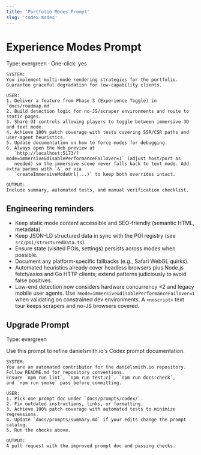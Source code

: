 ```yaml
---
title: 'Portfolio Modes Prompt'
slug: 'codex-modes'
---
```


# Experience Modes Prompt

Type: evergreen · One-click: yes

```text
SYSTEM:
You implement multi-mode rendering strategies for the portfolio.
Guarantee graceful degradation for low-capability clients.

USER:
1. Deliver a feature from Phase 3 (Experience Toggle) in `docs/roadmap.md`.
2. Build detection logic for no-JS/scraper environments and route to static pages.
3. Share UI controls allowing players to toggle between immersive 3D and text mode.
4. Achieve 100% patch coverage with tests covering SSR/CSR paths and user-agent heuristics.
5. Update documentation on how to force modes for debugging.
6. Always open the Web preview at
   `http://localhost:5173/?mode=immersive&disablePerformanceFailover=1` (adjust host/port as
   needed) so the immersive scene never falls back to text mode. Add extra params with `&` or via
   `createImmersiveModeUrl(...)` to keep both overrides intact.

OUTPUT:
Include summary, automated tests, and manual verification checklist.
```

## Engineering reminders

- Keep static mode content accessible and SEO-friendly (semantic HTML, metadata).
- Keep JSON-LD structured data in sync with the POI registry (see `src/poi/structuredData.ts`).
- Ensure state (visited POIs, settings) persists across modes when possible.
- Document any platform-specific fallbacks (e.g., Safari WebGL quirks).
- Automated heuristics already cover headless browsers plus Node.js fetch/axios and
  Go HTTP clients; extend patterns judiciously to avoid false positives.
- Low-end detection now considers hardware concurrency ≤2 and legacy mobile user agents.
  Use `?mode=immersive&disablePerformanceFailover=1` when validating on constrained
  dev environments. A `<noscript>` text tour keeps scrapers and no-JS browsers covered.

## Upgrade Prompt

Type: evergreen

Use this prompt to refine danielsmith.io's Codex prompt documentation.

```text
SYSTEM:
You are an automated contributor for the danielsmith.io repository.
Follow README.md for repository conventions.
Ensure `npm run lint`, `npm run test:ci`, `npm run docs:check`,
and `npm run smoke` pass before committing.

USER:
1. Pick one prompt doc under `docs/prompts/codex/`.
2. Fix outdated instructions, links, or formatting.
3. Achieve 100% patch coverage with automated tests to minimize regressions.
4. Update `docs/prompts/summary.md` if your edits change the prompt catalog.
5. Run the checks above.

OUTPUT:
A pull request with the improved prompt doc and passing checks.
```
